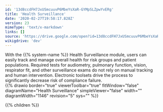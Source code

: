 ```yaml
---
id: '13d8ccdFH7JxUSmcuuvP6MbeYsXaR-GYMpSLZpwYvERg'
title: 'Health Surveillance'
date: '2020-02-27T19:58:17.828Z'
version: 23
mimeType: 'text/x-markdown'
links: []
source: 'https://drive.google.com/open?id=13d8ccdFH7JxUSmcuuvP6MbeYsXaR-GYMpSLZpwYvERg'
wikigdrive: 'dev'
---
```





With the {{% system-name %}} Health Surveillance module, users can easily track and manage overall health for risk groups and patient populations. Required tests for audiometry, pulmonary function, vision, respirator fit, and other surveillance exams do not rely on manual tracking and human intervention. Electronic toolsets drive the process to significantly decrease risk of compliance failure.  
{{% drawio border="true" viewerToolbar="true" fitWindow="false" diagramName="Health Surveillance" simpleViewer="false" width="" diagramWidth="1146" revision="5" sys="" %}}



{{% children %}}





